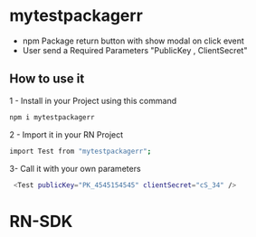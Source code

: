 # mytestpackagerr

- npm Package return button with show modal on click event
- User send a Required Parameters "PublicKey , ClientSecret"

## How to use it

1 - Install in your Project using this command

```sh
npm i mytestpackagerr
```

2 - Import it in your RN Project

```sh
import Test from "mytestpackagerr";
```

3- Call it with your own parameters

```sh
 <Test publicKey="PK_4545154545" clientSecret="cS_34" />
```
# RN-SDK
